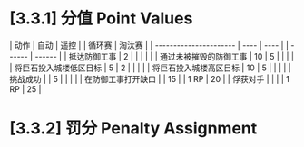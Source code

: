 # [3.3.1] 分值  Point Values 


| 动作                   | 自动 | 遥控 |   | 循环赛 | 淘汰赛 |
| ---------------------- | ---- | ---- |   | ------ | ------ |
| 抵达防御工事           |   2  |      |   |        |        |
| 通过未被摧毁的防御工事 |  10  |   5  |   |        |        |
| 将巨石投入城楼低区目标 |   5  |   2  |   |        |        |
| 将巨石投入城楼高区目标 |  10  |   5  |   |        |        |
| 挑战成功               |      |   5  |   |        |        |
| 在防御工事打开缺口     |      |  15  |   |  1 RP  |   20   |
| 俘获对手               |      |      |   |  1 RP  |   25   |


# [3.3.2] 罚分   Penalty Assignment
